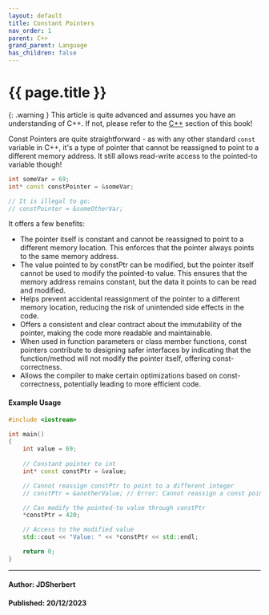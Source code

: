 ```yaml
---
layout: default
title: Constant Pointers
nav_order: 1
parent: C++
grand_parent: Language
has_children: false
---
```


{{ page.title }}
======================

{: .warning } 
This article is quite advanced and assumes you have an understanding of C++.
If not, please refer to the [C++](/docs/Language/C++/C++.html) section of this book!

Const Pointers are quite straightforward - as with any other standard `const` variable in C++, it's a type of pointer that cannot be reassigned to point to a different memory address. It still allows read-write access to the pointed-to variable though!

```cpp
int someVar = 69;
int* const constPointer = &someVar;

// It is illegal to go:
// constPointer = &someOtherVar;
```

It offers a few benefits:

- The pointer itself is constant and cannot be reassigned to point to a different memory location. This enforces that the pointer always points to the same memory address.
- The value pointed to by constPtr can be modified, but the pointer itself cannot be used to modify the pointed-to value. This ensures that the memory address remains constant, but the data it points to can be read and modified.
- Helps prevent accidental reassignment of the pointer to a different memory location, reducing the risk of unintended side effects in the code.
- Offers a consistent and clear contract about the immutability of the pointer, making the code more readable and maintainable.
- When used in function parameters or class member functions, const pointers contribute to designing safer interfaces by indicating that the function/method will not modify the pointer itself, offering const-correctness.
- Allows the compiler to make certain optimizations based on const-correctness, potentially leading to more efficient code.

#### Example Usage

```cpp
#include <iostream>

int main() 
{
    int value = 69;
    
    // Constant pointer to int
    int* const constPtr = &value;

    // Cannot reassign constPtr to point to a different integer
    // constPtr = &anotherValue; // Error: Cannot reassign a const pointer

    // Can modify the pointed-to value through constPtr
    *constPtr = 420;

    // Access to the modified value
    std::cout << "Value: " << *constPtr << std::endl;

    return 0;
}
```

---

#### Author: JDSherbert
#### Published: 20/12/2023